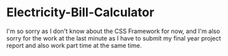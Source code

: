 # Electricity-Bill-Calculator
I'm so sorry as I don't know about the CSS Framework for now, and I'm also sorry for the work at the last minute as I have to submit my final year project report and also work part time at the same time.
